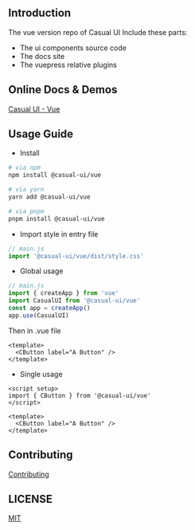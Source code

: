 ## Introduction 
The vue version repo of Casual UI
Include these parts:
- The ui components source code
- The docs site
- The vuepress relative plugins

## Online Docs & Demos

[Casual UI - Vue](https://casual-ui-vue.donsen.site/)

## Usage Guide

- Install
```sh
# via npm
npm install @casual-ui/vue

# via yarn
yarn add @casual-ui/vue

# via pnpm
pnpm install @casual-ui/vue
```
- Import style in entry file
```js
// main.js
import '@casual-ui/vue/dist/style.css'
```
- Global usage
```js
// main.js
import { createApp } from 'vue'
import CasualUI from '@casual-ui/vue'
const app = createApp()
app.use(CasualUI)
```
Then in .vue file
```vue
<template>
  <CButton label="A Button" />
</template>
```
- Single usage
```vue
<script setup>
import { CButton } from '@casual-ui/vue'
</script>

<template>
  <CButton label="A Button" />
</template>
```
## Contributing

[Contributing](./CONTRIBUTING.md)

## LICENSE

[MIT](https://opensource.org/licenses/MIT)

